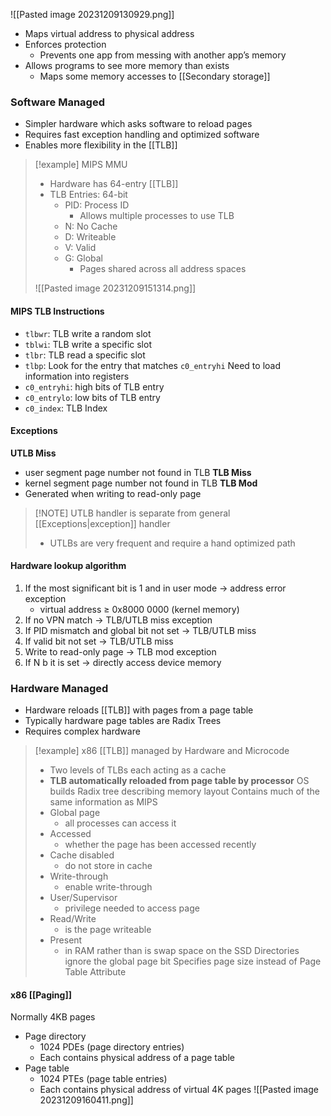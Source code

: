 ![[Pasted image 20231209130929.png]]
* Maps virtual address to physical address
* Enforces protection
	* Prevents one app from messing with another app’s memory
* Allows programs to see more memory than exists
	* Maps some memory accesses to [[Secondary storage]]

### Software Managed
* Simpler hardware which asks software to reload pages
* Requires fast exception handling and optimized software
* Enables more flexibility in the [[TLB]]

> [!example] MIPS MMU
> * Hardware has 64-entry [[TLB]]
> * TLB Entries: 64-bit
> 	* PID: Process ID
> 		* Allows multiple processes to use TLB
> 	* N: No Cache
> 	* D: Writeable
> 	* V: Valid
> 	* G: Global
> 		* Pages shared across all address spaces
> 
> ![[Pasted image 20231209151314.png]]
#### MIPS TLB Instructions
* `tlbwr`: TLB write a random slot
* `tblwi`: TLB write a specific slot
* `tlbr`: TLB read a specific slot
* `tlbp`: Look for the entry that matches `c0_entryhi`
Need to load information into registers
* `c0_entryhi`: high bits of TLB entry
* `c0_entrylo`: low bits of TLB entry
* `c0_index`: TLB Index

#### Exceptions
**UTLB Miss**
* user segment page number not found in TLB
**TLB Miss**
* kernel segment page number not found in TLB
**TLB Mod**
* Generated when writing to read-only page

> [!NOTE] UTLB handler is separate from general [[Exceptions|exception]] handler
> * UTLBs are very frequent and require a hand optimized path

#### Hardware lookup algorithm
1. If the most significant bit is 1 and in user mode → address error exception
	* virtual address ≥ 0x8000 0000 (kernel memory)
2. If no VPN match → TLB/UTLB miss exception
3. If PID mismatch and global bit not set → TLB/UTLB miss
4. If valid bit not set → TLB/UTLB miss
5. Write to read-only page → TLB mod exception
6. If N b it is set → directly access device memory

### Hardware Managed
* Hardware reloads [[TLB]] with pages from a page table
* Typically hardware page tables are Radix Trees
* Requires complex hardware

> [!example] x86
> [[TLB]] managed by Hardware and Microcode
> * Two levels of TLBs each acting as a cache
> * **TLB automatically reloaded from page table by processor**
> OS builds Radix tree describing memory layout
> Contains much of the same information as MIPS
> * Global page
> 	* all processes can access it
> * Accessed
> 	* whether the page has been accessed recently
> * Cache disabled
> 	* do not store in cache
> * Write-through
> 	* enable write-through
> * User/Supervisor
> 	* privilege needed to access page
> * Read/Write
> 	* is the page writeable
> * Present
> 	* in RAM rather than is swap space on the SSD
> Directories ignore the global page bit
> Specifies page size instead of Page Table Attribute
> 

#### x86 [[Paging]]
Normally 4KB pages
* Page directory
	* 1024 PDEs (page directory entries)
	* Each contains physical address of a page table
* Page table
	* 1024 PTEs (page table entries)
	* Each contains physical address of virtual 4K pages
![[Pasted image 20231209160411.png]]
